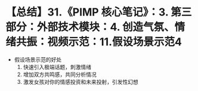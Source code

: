 # 【总结】31.《PIMP 核心笔记》：3. 第三部分：外部技术模块：4. 创造气氛、情绪共振：视频示范：11.假设场景示范4

-   假设场景示范的好处
    1.  快速引入极端话题，刺激情绪
    2.  增加双方共鸣感，共同分析情况
    3.  激发女孩对你的情感投资和未来投射，引发性幻想